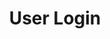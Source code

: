 ---
layout: chapter
title: User Login
slides:

  - class: title-slide
    content: |

      ![Gather Workshops Logo]([[BASE_URL]]/theme/assets/images/gw_logo.png)

      # User Login
      _Authenticating users_






  - content: |
      
      ## Authenticate user






  - content: |
      
      ## Sign out user
  







  - content: |

      ## Smart sign in / sign out links








  - content: |

      ## Restrict access to new message page







  - content: |

      ![Thumbs Up!]([[BASE_URL]]/theme/assets/images/thumbs-up.svg){: height="200"}

      ## User Login: Complete!

      [Take me to the next chapter!](updating-data.html)


---